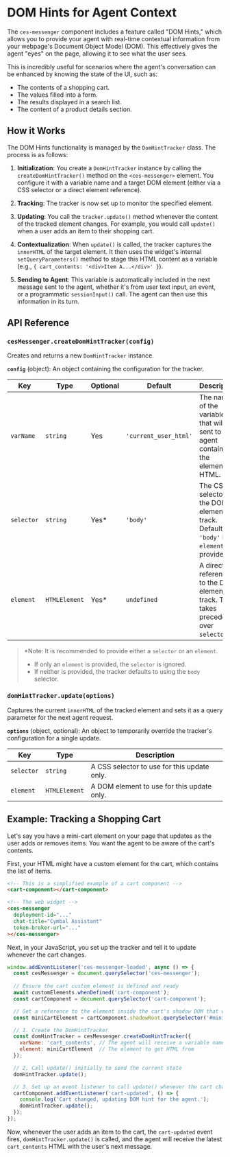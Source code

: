 # DOM Hints for Agent Context

The `ces-messenger` component includes a feature called "DOM Hints," which allows you to provide your agent with real-time contextual information from your webpage's Document Object Model (DOM). This effectively gives the agent "eyes" on the page, allowing it to see what the user sees.

This is incredibly useful for scenarios where the agent's conversation can be enhanced by knowing the state of the UI, such as:

-   The contents of a shopping cart.
-   The values filled into a form.
-   The results displayed in a search list.
-   The content of a product details section.

## How it Works

The DOM Hints functionality is managed by the `DomHintTracker` class. The process is as follows:

1.  **Initialization**: You create a `DomHintTracker` instance by calling the `createDomHintTracker()` method on the `<ces-messenger>` element. You configure it with a variable name and a target DOM element (either via a CSS selector or a direct element reference).

2.  **Tracking**: The tracker is now set up to monitor the specified element.

3.  **Updating**: You call the `tracker.update()` method whenever the content of the tracked element changes. For example, you would call `update()` when a user adds an item to their shopping cart.

4.  **Contextualization**: When `update()` is called, the tracker captures the `innerHTML` of the target element. It then uses the widget's internal `setQueryParameters()` method to stage this HTML content as a variable (e.g., `{ cart_contents: '<div>Item A...</div>' }`).

5.  **Sending to Agent**: This variable is automatically included in the next message sent to the agent, whether it's from user text input, an event, or a programmatic `sessionInput()` call. The agent can then use this information in its turn.

## API Reference

### `cesMessenger.createDomHintTracker(config)`

Creates and returns a new `DomHintTracker` instance.

**`config`** (object): An object containing the configuration for the tracker.

| Key | Type | Optional | Default | Description |
|---|---|---|---|---|
| `varName` | `string` | Yes | `'current_user_html'` | The name of the variable that will be sent to the agent containing the element's HTML. |
| `selector` | `string` | Yes* | `'body'` | The CSS selector for the DOM element to track. Defaults to `'body'` if no `element` is provided. |
| `element` | `HTMLElement` | Yes* | `undefined` | A direct reference to the DOM element to track. This takes precedence over `selector`. |

> *Note: It is recommended to provide either a `selector` or an `element`.
> - If only an `element` is provided, the `selector` is ignored.
> - If neither is provided, the tracker defaults to using the `body` selector.

### `domHintTracker.update(options)`

Captures the current `innerHTML` of the tracked element and sets it as a query parameter for the next agent request.

**`options`** (object, optional): An object to temporarily override the tracker's configuration for a single update.

| Key | Type | Description |
|---|---|---|
| `selector` | `string` | A CSS selector to use for this update only. |
| `element` | `HTMLElement` | A DOM element to use for this update only. |

## Example: Tracking a Shopping Cart

Let's say you have a mini-cart element on your page that updates as the user adds or removes items. You want the agent to be aware of the cart's contents.

First, your HTML might have a custom element for the cart, which contains the list of items.

```html
<!-- This is a simplified example of a cart component -->
<cart-component></cart-component>

<!-- The web widget -->
<ces-messenger
  deployment-id="..."
  chat-title="Cymbal Assistant"
  token-broker-url="..."
></ces-messenger>
```

Next, in your JavaScript, you set up the tracker and tell it to update whenever the cart changes.

```javascript
window.addEventListener('ces-messenger-loaded', async () => {
  const cesMessenger = document.querySelector('ces-messenger');
  
  // Ensure the cart custom element is defined and ready
  await customElements.whenDefined('cart-component');
  const cartComponent = document.querySelector('cart-component');

  // Get a reference to the element inside the cart's shadow DOM that we want to track
  const miniCartElement = cartComponent.shadowRoot.querySelector('#mini-cart-items');

  // 1. Create the DomHintTracker
  const domHintTracker = cesMessenger.createDomHintTracker({
    varName: 'cart_contents', // The agent will receive a variable named 'cart_contents'
    element: miniCartElement  // The element to get HTML from
  });

  // 2. Call update() initially to send the current state
  domHintTracker.update();

  // 3. Set up an event listener to call update() whenever the cart changes
  cartComponent.addEventListener('cart-updated', () => {
    console.log('Cart changed, updating DOM hint for the agent.');
    domHintTracker.update();
  });
});
```

Now, whenever the user adds an item to the cart, the `cart-updated` event fires, `domHintTracker.update()` is called, and the agent will receive the latest `cart_contents` HTML with the user's next message.